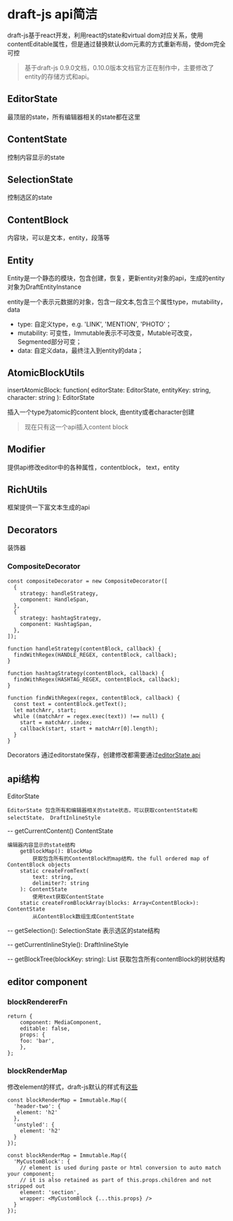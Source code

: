 # draft-js api简洁

draft-js基于react开发，利用react的state和virtual dom对应关系，使用contentEditable属性，但是通过替换默认dom元素的方式重新布局，使dom完全可控

> 基于draft-js 0.9.0文档，0.10.0版本文档官方正在制作中，主要修改了entity的存储方式和api。

## EditorState

最顶层的state，所有编辑器相关的state都在这里

## ContentState

控制内容显示的state

## SelectionState

控制选区的state

## ContentBlock

内容块，可以是文本，entity，段落等

## Entity

Entity是一个静态的模块，包含创建，恢复，更新entity对象的api，生成的entity对象为DraftEntityInstance

entity是一个表示元数据的对象，包含一段文本,包含三个属性type，mutability，data
- type: 自定义type，e.g. 'LINK', 'MENTION', 'PHOTO'；
- mutability: 可变性，Immutable表示不可改变，Mutable可改变，Segmented部分可变；
- data: 自定义data，最终注入到entity的data；

## AtomicBlockUtils

insertAtomicBlock: function(
  editorState: EditorState,
  entityKey: string,
  character: string
): EditorState

插入一个type为atomic的content block, 由entity或者character创建
> 现在只有这一个api插入content block

## Modifier

提供api修改editor中的各种属性，contentblock， text，entity

## RichUtils

框架提供一下富文本生成的api

## Decorators
装饰器
### CompositeDecorator 
```
const compositeDecorator = new CompositeDecorator([
  {
    strategy: handleStrategy,
    component: HandleSpan,
  },
  {
    strategy: hashtagStrategy,
    component: HashtagSpan,
  },
]);

function handleStrategy(contentBlock, callback) {
  findWithRegex(HANDLE_REGEX, contentBlock, callback);
}

function hashtagStrategy(contentBlock, callback) {
  findWithRegex(HASHTAG_REGEX, contentBlock, callback);
}

function findWithRegex(regex, contentBlock, callback) {
  const text = contentBlock.getText();
  let matchArr, start;
  while ((matchArr = regex.exec(text)) !== null) {
    start = matchArr.index;
    callback(start, start + matchArr[0].length);
  }
}
```
Decorators 通过editorstate保存，创建修改都需要通过[editorState api](https://facebook.github.io/draft-js/docs/api-reference-editor-state.html#content)


## api结构

EditorState 

    EditorState 包含所有和编辑器相关的state状态，可以获取contentState和selectState， DraftInlineStyle
-- getCurrentContent() ContentState

    编辑器内容显示的state结构
        getBlockMap(): BlockMap
            获取包含所有的ContentBlock的map结构，the full ordered map of ContentBlock objects
        static createFromText(
            text: string,
            delimiter?: string
        ): ContentState 
            使用text获取ContentState
        static createFromBlockArray(blocks: Array<ContentBlock>): ContentState
            从ContentBlock数组生成ContentState

-- getSelection(): SelectionState
    表示选区的state结构
    
-- getCurrentInlineStyle(): DraftInlineStyle

-- getBlockTree(blockKey: string): List
    获取包含所有contentBlock的树状结构

## editor component
### blockRendererFn

```
return {
    component: MediaComponent,
    editable: false,
    props: {
    foo: 'bar',
    },
};
```
### blockRenderMap
修改element的样式，draft-js默认的样式有[这些](https://facebook.github.io/draft-js/docs/advanced-topics-custom-block-render-map.html#content)
```
const blockRenderMap = Immutable.Map({
  'header-two': {
   element: 'h2'
  },
  'unstyled': {
    element: 'h2'
  }
});
```
```
const blockRenderMap = Immutable.Map({
  'MyCustomBlock': {
    // element is used during paste or html conversion to auto match your component;
    // it is also retained as part of this.props.children and not stripped out
    element: 'section',
    wrapper: <MyCustomBlock {...this.props} />
  }
});
```